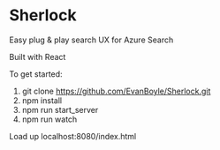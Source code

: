 # Sherlock
Easy plug &amp; play search UX for Azure Search

Built with React

To get started:

1. git clone https://github.com/EvanBoyle/Sherlock.git
2. npm install
3. npm run start_server
4. npm run watch

Load up localhost:8080/index.html 
